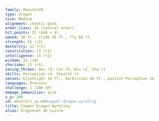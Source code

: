 ```yaml
---
family: MonsterVO
type: dragon
size: Medium
alignment: chaotic good
armor_class: 16 (natural armor)
hit_points: 22 (4d8 + 4)
speed: 30 ft., climb 30 ft., fly 60 ft.
strength: 15 (+2)
dexterity: 12 (+1)
constitution: 13 (+1)
intelligence: 14 (+2)
wisdom: 11 (+0)
charisma: 13 (+1)
saving_throws: Dex +3, Con +3, Wis +2, Cha +3
skills: Perception +4, Stealth +3
senses: blindsight 10 ft., darkvision 60 ft., passive Perception 14
languages: Draconic
challenge: 1 (200 XP)
damage_immunities: acid
x_p: 200
id: monsters_vo.md#copper-dragon-wyrmling
title: Copper Dragon Wyrmling
alias: Dragonnet de cuivre
---
```


